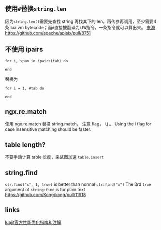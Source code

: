 
## 使用`#`替换`string.len`
因为`string.len()`需要先查找 string 再找其下的 len，再传参再调用，至少需要4条 lua vm bytecode；而`#`直接被翻译为`LEN`指令，一条指令就可以算出来。 [来源](https://segmentfault.com/q/1010000007132888)  
https://github.com/apache/apisix/pull/8751  


## 不使用 ipairs

```
for i, span in ipairs(tab) do

end
```
替换为
```
for i = 1, #tab do

end
```

## ngx.re.match
使用 ngx.re.match 替换 string.match， 
注意 flag， i,j 。 Using the i flag for case insensitive matching should be faster.  


## table length? 
不要手动计算 table 长度，来试图加速 `table.insert` 


## string.find
`str:find("x", 1, true)` is better than normal `str:find("x")`
The 3rd `true` argument of `string:find` is for plain text
https://github.com/Kong/kong/pull/11918  


## links
[luajit官方性能优化指南和注解](https://www.cnblogs.com/zwywilliam/p/5992737.html)  
